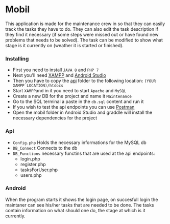 # Mobil

This application is made for the maintenance crew in so that they can easily track the tasks they have to do. They can also edit the task description if they find it necessary (if some steps were missed out or have found new problems that needs to be solved). The task can be modified to show what stage is it currently on (weather it is started or finished).

### Installing

* First you need to install `JAVA 8` and `PHP 7`
* Next you'll need [XAMPP](https://www.apachefriends.org/download.html) and [Android Studio](https://developer.android.com/studio)
* Then you have to copy the [api](https://github.com/abelgeringer-beep/MaintenanceCrew/tree/main/app/src/main/java/com/example/beadando/api) folder to the following location: `(YOUR XAMPP LOCATION)/htdocs`
* Start `XAMPP`and in it you need to start `Apache` and `MySQL`
* Create a new DB for the project and name it `Maintenance`
* Go to the SQL terminal a paste in the `db.sql` content and run it
* If you wish to test the api endpoints you can use [Postman](https://www.postman.com/downloads/)
* Open the mobil folder in Android Studio and graddle will install the necessary dependencies for the project

### Api

* `Config.php` Holds the necessary informations for the MySQL db
* `DB_Connect` Connects to the db
* `DB_Functions` necessary functins that are used at the api endpoints:
  * login.php
  * register.php
  * tasksForUser.php
  * users.php

### Android

When the program starts it shows the login page, on succesfull login the maintaner can see his/her tasks that are needed to be done. The tasks contain information on what should one do, the stage at which is it currently.
